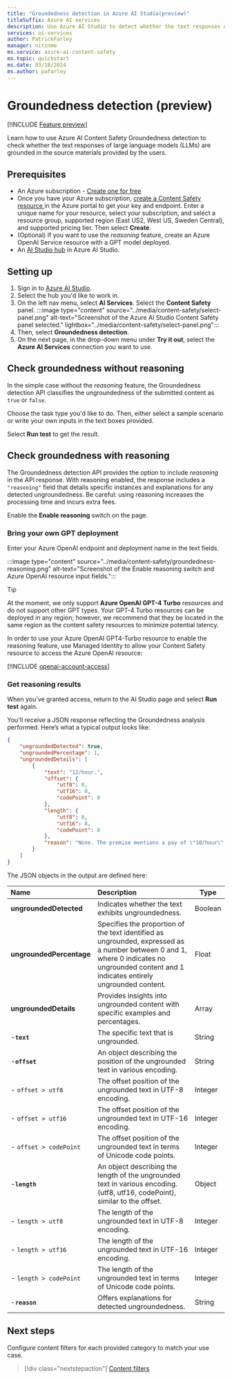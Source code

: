 ```yaml
---
title: "Groundedness detection in Azure AI Studio(preview)"
titleSuffix: Azure AI services
description: Use Azure AI Studio to detect whether the text responses of large language models (LLMs) are grounded in the source materials provided by the users.
services: ai-services
author: PatrickFarley
manager: nitinme
ms.service: azure-ai-content-safety
ms.topic: quickstart
ms.date: 03/18/2024
ms.author: pafarley
---
```


# Groundedness detection (preview)

[!INCLUDE [Feature preview](../includes/feature-preview.md)]

Learn how to use Azure AI Content Safety Groundedness detection to check whether the text responses of large language models (LLMs) are grounded in the source materials provided by the users.

## Prerequisites

* An Azure subscription - [Create one for free](https://azure.microsoft.com/free/cognitive-services/) 
* Once you have your Azure subscription, <a href="https://aka.ms/acs-create"  title="Create a Content Safety resource"  target="_blank">create a Content Safety resource </a> in the Azure portal to get your key and endpoint. Enter a unique name for your resource, select your subscription, and select a resource group, supported region (East US2, West US, Sweden Central), and supported pricing tier. Then select **Create**.
* (Optional) If you want to use the _reasoning_ feature, create an Azure OpenAI Service resource with a GPT model deployed.
* An [AI Studio hub](../how-to/create-azure-ai-resource.md) in Azure AI Studio. 


## Setting up

1. Sign in to [Azure AI Studio](https://ai.azure.com).
1. Select the hub you'd like to work in.
1. On the left nav menu, select **AI Services**. Select the **Content Safety** panel.
   :::image type="content" source="../media/content-safety/select-panel.png" alt-text="Screenshot of the Azure AI Studio Content Safety panel selected." lightbox="../media/content-safety/select-panel.png":::
1. Then, select **Groundedness detection**.
1. On the next page, in the drop-down menu under **Try it out**, select the **Azure AI Services** connection you want to use.
    
## Check groundedness without reasoning

In the simple case without the _reasoning_ feature, the Groundedness detection API classifies the ungroundedness of the submitted content as `true` or `false`.

Choose the task type you'd like to do. Then, either select a sample scenario or write your own inputs in the text boxes provided.

Select **Run test** to get the result.

## Check groundedness with reasoning

The Groundedness detection API provides the option to include _reasoning_ in the API response. With reasoning enabled, the response includes a `"reasoning"` field that details specific instances and explanations for any detected ungroundedness. Be careful: using reasoning increases the processing time and incurs extra fees.

Enable the **Enable reasoning** switch on the page.

### Bring your own GPT deployment

Enter your Azure OpenAI endpoint and deployment name in the text fields.

:::image type="content" source="../media/content-safety/groundedness-reasoning.png" alt-text="Screenshot of the Enable reasoning switch and Azure OpenAI resource input fields.":::

> [!TIP]
> At the moment, we only support **Azure OpenAI GPT-4 Turbo** resources and do not support other GPT types. Your GPT-4 Turbo resources can be deployed in any region; however, we recommend that they be located in the same region as the content safety resources to minimize potential latency.

In order to use your Azure OpenAI GPT4-Turbo resource to enable the reasoning feature, use Managed Identity to allow your Content Safety resource to access the Azure OpenAI resource:

[!INCLUDE [openai-account-access](~/reusable-content/ce-skilling/azure/includes/ai-services/content-safety/includes/openai-account-access.md)]

### Get reasoning results

When you've granted access, return to the AI Studio page and select **Run test** again.

You'll receive a JSON response reflecting the Groundedness analysis performed. Here’s what a typical output looks like: 

```json
{
    "ungroundedDetected": true,
    "ungroundedPercentage": 1,
    "ungroundedDetails": [
        {
            "text": "12/hour.",
            "offset": {
                "utf8": 0,
                "utf16": 0,
                "codePoint": 0
            },
            "length": {
                "utf8": 8,
                "utf16": 8,
                "codePoint": 8
            },
            "reason": "None. The premise mentions a pay of \"10/hour\" but does not mention \"12/hour.\" It's neutral. "
        }
    ]
}
```

The JSON objects in the output are defined here:

| Name  | Description    | Type    |
| :------------------ | :----------- | ------- |
| **ungroundedDetected** | Indicates whether the text exhibits ungroundedness.  | Boolean    |
| **ungroundedPercentage** | Specifies the proportion of the text identified as ungrounded, expressed as a number between 0 and 1, where 0 indicates no ungrounded content and 1 indicates entirely ungrounded content.| Float	 |
| **ungroundedDetails** | Provides insights into ungrounded content with specific examples and percentages.| Array |
| -**`text`**   |  The specific text that is ungrounded.  | String   |
| -**`offset`**   |  An object describing the position of the ungrounded text in various encoding.  | String   |
| - `offset > utf8`       | The offset position of the ungrounded text in UTF-8 encoding.      | Integer   |
| - `offset > utf16`      | The offset position of the ungrounded text in UTF-16 encoding.       | Integer |
| - `offset > codePoint`  | The offset position of the ungrounded text in terms of Unicode code points. |Integer    |
| -**`length`**   |  An object describing the length of the ungrounded text in various encoding. (utf8, utf16, codePoint), similar to the offset. | Object   |
| - `length > utf8`       | The length of the ungrounded text in UTF-8 encoding.      | Integer   |
| - `length > utf16`      | The length of the ungrounded text in UTF-16 encoding.       | Integer |
| - `length > codePoint`  | The length of the ungrounded text in terms of Unicode code points. |Integer    |
| -**`reason`** |  Offers explanations for detected ungroundedness. | String  |


## Next steps

Configure content filters for each provided category to match your use case.

> [!div class="nextstepaction"]
> [Content filters](../concepts/content-filtering.md)
